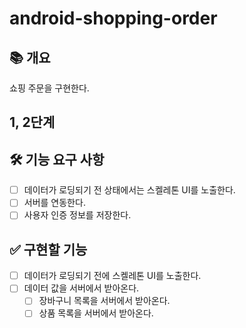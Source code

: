 # android-shopping-order
## 📚️ 개요
쇼핑 주문을 구현한다.

## 1, 2단계
## 🛠️ 기능 요구 사항
- [ ] 데이터가 로딩되기 전 상태에서는 스켈레톤 UI를 노출한다.
- [ ] 서버를 연동한다.
- [ ] 사용자 인증 정보를 저장한다.

## ✅ 구현할 기능
- [ ] 데이터가 로딩되기 전에 스켈레톤 UI를 노출한다.
- [ ] 데이터 값을 서버에서 받아온다.
  - [ ] 장바구니 목록을 서버에서 받아온다.
  - [ ] 상품 목록을 서버에서 받아온다.